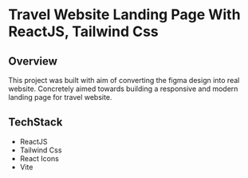 # Travel Website Landing Page With ReactJS, Tailwind Css

## Overview
This project was built with aim of converting the figma design into real website. Concretely aimed towards building a responsive and modern landing page for travel website.

## TechStack
* ReactJS
* Tailwind Css
* React Icons
* Vite
  


